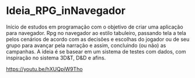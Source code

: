 # Ideia_RPG_inNavegador
Início de estudos em programação com o objetivo de criar uma aplicação para navegador.
Rpg no navegador ao estilo tabuleiro, passando tela a tela pelos cenários de acordo com as decisões e escolhas do jogador ou de seu grupo para avançar pela narração e assim, concluindo (ou não) as campanhas. 
A ideia é se basear em um sistema de testes com dados, com inspiração no sistema 3D&T, D&D e afins.

https://youtu.be/hXUQpiW9Tho
